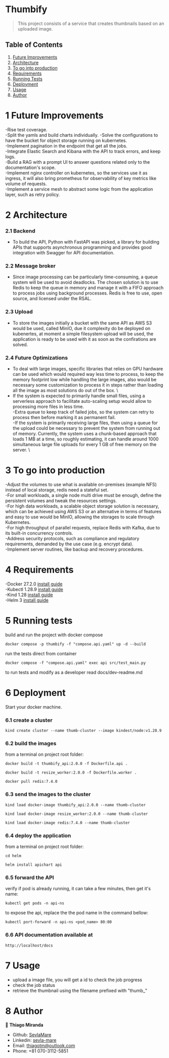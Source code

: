 # Thumbify
> This project consists of a service that creates thumbnails based on an uploaded image.

## Table of Contents

1. [Future Improvements](#future-improvements)
2. [Architecture](#architecture)
3. [To go into production](#to-go-into-production)
4. [Requirements](#requirements)
5. [Running Tests](#running-tests)
6. [Deployment](#deployment)
7. [Usage](#usage)
8. [Author](#author)

# 1 Future Improvements
-Rise test coverage. \
-Split the yamls and build charts individually.
-Solve the configurations to have the bucket for object storage running on kubernetes. \
-Implement pagination in the endpoint that get all the jobs. \
-Integrate Elastic Search and Kibana with the API to track errors, and keep logs. \
-Build a RAG with a prompt UI to answer questions related only to the documentation's scope. \
-Implement nginx controller on kubernetes, so the services use it as ingress, it will also bring prometheus for observability of key metrics like volume of requests. \
-Implement a service mesh to abstract some logic from the application layer, such as retry policy.

# 2 Architecture
### 2.1 Backend
- To build the API, Python with FastAPI was picked, a library for building APIs that supports asynchronous programming and provides good integration with Swagger for API documentation.

### 2.2 Message broker
- Since image processing can be particularly time-consuming, a queue system will be used to avoid deadlocks. The chosen solution is to use Redis to keep the queue in memory and manage it with a FIFO approach to process jobs using background processes. Redis is free to use, open source, and licensed under the RSAL.

### 2.3 Upload
- To store the images initially a bucket with the same API as AWS S3 would be used, called MinIO, due it complexity do be deployed on kubenertes, at moment a simple filesystem upload will be used, the application is ready to be used with it as soon as the confirations are solved.

### 2.4 Future Optimizations
- To deal with large images, specific libraries that relies on GPU hardware can be used which would required way less time to process, to keep the memory footprint low while handling the large images, also would be necessary some customization to process it in steps rather than loading all the image as most solutions do out of the box. \
- If the system is expected to primarily handle small files, using a serverless approach to facilitate auto-scaling setup would allow to processing more files in less time. \
-Extra queue to keep track of failed jobs, so the system can retry to process then before marking it as permanent fail. \
-If the system is primarily receiving large files, then using a queue for the upload could be necessary to prevent the system from running out of memory. Currently, the system uses a chunk-based approach that loads 1 MB at a time, so roughly estimating, it can handle around 1000 simultaneous large file uploads for every 1 GB of free memory on the server. \

# 3 To go into production
-Adjust the volumes to use what is available on-premises (example NFS) instead of local storage, redis need a stateful set. \
-For small workloads, a single node multi drive must be enough, define the persistent volumes and tweak the resources settings. \
-For high data workloads, a scalable object storage solution is necessary, which can be achieved using AWS S3 or an alternative in terms of features and easy to use would be MinIO, allowing the storages to scale through Kubernetes. \
-For high throughput of parallel requests, replace Redis with Kafka, due to its built-in concurrency controls. \
-Address security protocols, such as compliance and regulatory requirements, demanded by the use case (e.g. encrypt data). \
-Implement server routines, like backup and recovery procedures.

# 4 Requirements
-Docker 27.2.0 [install guide](https://docs.docker.com/engine/install/) \
-Kubectl 1.28.9 [install guide](https://kubernetes.io/docs/tasks/tools/#kubectl) \
-Kind 1.28 [install guide](https://kind.sigs.k8s.io/docs/user/quick-start#installation) \
-Helm 3 [install guide](https://helm.sh/docs/intro/install/)

# 5 Running tests
build and run the project with docker compose
```
docker compose -p thumbify -f "compose.api.yaml" up -d --build
```

run the tests direct from container
```
docker compose -f "compose.api.yaml" exec api src/test_main.py
```
to run tests and modify as a developer read docs/dev-readme.md

# 6 Deployment
Start your docker machine.

### 6.1 create a cluster
```
kind create cluster --name thumb-cluster --image kindest/node:v1.28.9
```

### 6.2 build the images
from a terminal on project root folder:
```
docker build -t thumbify_api:2.0.0 -f Dockerfile.api .

docker build -t resize_worker:2.0.0 -f Dockerfile.worker .

docker pull redis:7.4.0
```

### 6.3 send the images to the cluster
```
kind load docker-image thumbify_api:2.0.0 --name thumb-cluster

kind load docker-image resize_worker:2.0.0 --name thumb-cluster

kind load docker-image redis:7.4.0 --name thumb-cluster
```

### 6.4 deploy the application
from a terminal on project root folder:
```
cd helm

helm install apichart api
```

### 6.5 forward the API
verify if pod is already running, it can take a few minutes, then get it's name:
```
kubectl get pods -n api-ns
```

to expose the api, replace the the pod name in the command bellow:
```
kubectl port-forward -n api-ns <pod_name> 80:80
```

### 6.6 API documentation available at
```
http://localhost/docs
```

# 7 Usage
- upload a image file, you will get a id to check the job progress
- check the job status
- retrieve the thumbnail using the filename prefixed with "thumb_"

# 8 Author
👤 **Thiago Miranda**
- Github: [SevlaMare](https://github.com/SevlaMare)
- Linkedin: [sevla-mare](https://www.linkedin.com/in/sevla-mare)
- Email: thiagotm@outlook.com
- Phone: +81 070-3112-5851